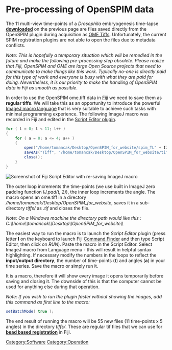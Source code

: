 # Pre-processing of OpenSPIM data

The 11 multi-view time-points of a *Drosophila* embryogenesis time-lapse
[**downloaded**](Raw_data "wikilink") on the previous page are files
saved directly from the OpenSPIM plugin during acquisition as [OME
Tiffs](http://www.openmicroscopy.org/site/support/ome-model/ome-tiff/).
Unfortunately, the current SPIM registration plugins are not able to
open the files due to metadata conflicts.

*Note: This is hopefully a temporary situation which will be remedied in
the future and make the following pre-processing step obsolete. Please
realize that Fiji, OpenSPIM and OME are large Open Source projects that
need to communicate to make things like this work. Typically no-one is
directly paid for this type of work and everyone is busy with what they
are paid for doing. Nevertheless, it is our priority to make the
handling of OpenSPIM data in Fiji as smooth as possible*.

In order to use the OpenSPIM ome.tiff data in [Fiji](http://fiji.sc) we
need to save them as **regular tiffs**. We will take this as an
opportunity to introduce the powerful [ImageJ macro
language](http://fiji.sc/Introduction_into_Macro_Programming) that is
very suitable to achieve such tasks with minimal programming experience.
The following ImageJ macro was recorded in Fiji and edited in the
[Script Editor plugin](http://fiji.sc/Script_Editor).

``` java
for ( t = 0; t < 11; t++ )
{
    for ( a = 0; a <= 4; a++ )
    {
        open("/home/tomancak/Desktop/OpenSPIM_for_website/spim_TL" + IJ.pad(t, 2) +"_Angle" + a +".ome.tiff");
        saveAs("Tiff", "/home/tomancak/Desktop/OpenSPIM_for_website/tiffs/spim_TL" + IJ.pad(t, 2) +"_Angle" + a +".tif");
        close();
    }
}
```

![Screenshot of Fiji Script Editor with re-saving ImageJ
macro](Script_editor_screenshot.jpg
"Screenshot of Fiji Script Editor with re-saving ImageJ macro")

The outer loop increments the time-points (we use built in ImageJ zero
padding function *IJ.pad(t, 2)*), the inner loop increments the angle.
The macro opens an ome.tiff in a directory
*/home/tomancak/Desktop/OpenSPIM\_for\_website*, saves it in a
sub-directory *tiffs/* as *.tif* and closes the file.

*Note: On a Windows machine the directory path would like this :
C:\\\\home\\\\tomancak\\\\Desktop\\\\OpenSPIM\_for\_website\\\\*

The easiest way to run the macro is to launch the *Script Editor* plugin
(press letter **l** on the keyboard to launch Fiji [Command
Finder](http://fiji.sc/Using_the_Command_Launcher) and then type Script
Editor, then click on *RUN*). Paste the macro in the Script Editor.
Select ImageJ macro from Language menu - this will result in helpful
syntax highlighting. If necessary modify the numbers in the loops to
reflect the **input/output directory**, the number of time-points
(**t**) and angles (**a**) in your time series. Save the macro or simply
run it.

It is a macro, therefore it will show every image it opens temporarily
before saving and closing it. The downside of this is that the computer
cannot be used for anything else during that operation.

*Note: If you wish to run the plugin faster without showing the images,
add this command as first line to the macro:*

``` java
setBatchMode( true );
```

The end result of running the macro will be 55 new files (11 time-points
x 5 angles) in the directory *tiffs/*. These are regular tif files that
we can use for [**bead based registration**](Registration "wikilink") in
Fiji.

[Category:Software](Category:Software "wikilink")
[Category:Operation](Category:Operation "wikilink")
